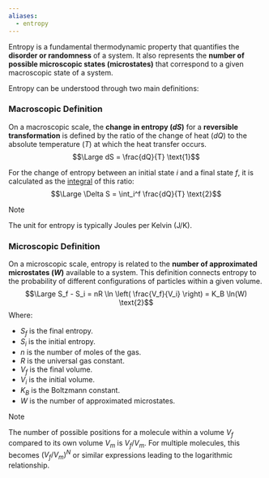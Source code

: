 ```yaml
---
aliases:
  - entropy
---
```

Entropy is a fundamental thermodynamic property that quantifies the **disorder or randomness** of a system. 
It also represents the **number of possible microscopic states (microstates)** that correspond to a given macroscopic state of a system.

Entropy can be understood through two main definitions:

### Macroscopic Definition

On a macroscopic scale, the **change in entropy ($dS$)** for a **reversible transformation** is defined by the ratio of the change of heat ($dQ$) to the absolute temperature ($T$) at which the heat transfer occurs. 
$$\Large dS = \frac{dQ}{T} \text{1}$$

For the change of entropy between an initial state $i$ and a final state $f$, it is calculated as the [integral](../../Calculus%20U2/7.%20Definite%20Integrals.md) of this ratio: 
$$\Large \Delta S = \int_i^f \frac{dQ}{T} \text{2}$$

> [!note]
>  The unit for entropy is typically Joules per Kelvin ($\text{J/K}$).


### Microscopic Definition

On a microscopic scale, entropy is related to the **number of approximated microstates ($W$)** available to a system. This definition connects entropy to the probability of different configurations of particles within a given volume. $$\Large S_f - S_i = nR \ln \left( \frac{V_f}{V_i} \right) = K_B \ln(W) \text{2}$$ Where:

- $S_f$ is the final entropy.
- $S_i$ is the initial entropy.
- $n$ is the number of moles of the gas.
- $R$ is the universal gas constant.
- $V_f$ is the final volume.
- $V_i$ is the initial volume.
- $K_B$ is the Boltzmann constant.
- $W$ is the number of approximated microstates. 


> [!note]
> The number of possible positions for a molecule within a volume $V_f$ compared to its own volume $V_m$ is $V_f/V_m$. For multiple molecules, this becomes $(V_f/V_m)^N$ or similar expressions leading to the logarithmic relationship.
